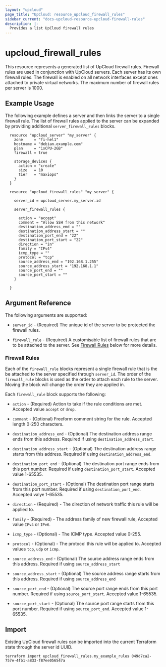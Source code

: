 ```yaml
---
layout: "upcloud"
page_title: "UpCloud: resource_upcloud_firewall_rules"
sidebar_current: "docs-upcloud-resource-upcloud-firewall-rules"
description: |-
  Provides a list UpCloud firewall rules
---
```


# upcloud_firewall_rules

This resource represents a generated list of UpCloud firewall rules.  Firewall rules are used in conjunction with UpCloud servers. 
Each server has its own firewall rules. The firewall is enabled on all network interfaces except ones attached to private virtual networks.
The maximum number of firewall rules per server is 1000.

## Example Usage

The following example defines a server and then links the server to a single firewall rule.
The list of firewall rules applied to the server can be expanded by providing additional `server_firewall_rules` blocks.

```hcl
  resource "upcloud_server" "my_server" {
    zone     = "fi-hel1"
    hostname = "debian.example.com"
    plan     = "1xCPU-2GB"
    firewall = true
  
    storage_devices {
      action = "create"
      size   = 10
      tier   = "maxiops"
    }
  }

  resource "upcloud_firewall_rules" "my_server" {
  
    server_id = upcloud_server.my_server.id
  
    server_firewall_rules {
  
      action = "accept"
      comment = "Allow SSH from this network"
      destination_address_end = ""
      destination_address_start = ""
      destination_port_end = "22"
      destination_port_start = "22"
      direction = "in"
      family = "IPv4"
      icmp_type = ""
      protocol = "tcp"
      source_address_end = "192.168.1.255"
      source_address_start = "192.168.1.1"
      source_port_end = ""
      source_port_start = ""
    }
 
  }
```

## Argument Reference

The following arguments are supported:

* `server_id` - (Required) The unique id of the server to be protected the firewall rules.

* `firewall_rule` - (Required) A customisable list of firewall rules that are to be attached to the server. See [Firewall Rules](#firewall-rules) below for more details.


### Firewall Rules

Each of the `firewall_rule` blocks represent a single firewall rule that is the be attached to the server specified through `server_id`.
The order of the `firewall_rule` blocks is used as the order to attach each rule to the server.  Moving the block will change the order they are applied in.

Each `firewall_rule` block supports the following:

* `action` - (Required) Action to take if the rule conditions are met. Accepted value `accept` or `drop`.

* `comment` - (Optional) Freeform comment string for the rule.  Accepted length 0-250 characters.

* `destination_address_end` - (Optional) The destination address range ends from this address.  Required if using `destination_address_start`. 

* `destination_address_start` - (Optional) The destination address range starts from this address.  Required if using `destination_address_end`.

* `destination_port_end` - (Optional) The destination port range ends from this port number. Required if using `destination_port_start`.  Accepted value 1-65535.

* `destination_port_start` - (Optional) The destination port range starts from this port number. Required if using `destination_port_end`. Accepted valye 1-65535.

* `direction` - (Required) - The direction of network traffic this rule will be applied to.

* `family` - (Required) - The address family of new firewall rule, Accepted value `IPv4` or `IPv6`.

* `icmp_type` - (Optional) - The ICMP type.  Accepted value 0-255.

* `protocol` - (Optional) - The protocol this rule will be applied to.  Accepted values `tcp`, `udp` or `icmp`.

* `source_address_end` - (Optional) The source address range ends from this address. Required if using `source_address_start`

* `source_address_start` - (Optional) The source address range starts from this address. Required if using `source_address_end`

* `source_port_end` - (Optional) The source port range ends from this port number.  Required if using `source_port_start`.  Accepted value 1-65535.

* `source_port_start` - (Optional) The source port range starts from this port number.  Required if using `source_port_end`.  Accepted value 1-65535.

## Import

Existing UpCloud firewall rules can be imported into the current Terraform state through the server id UUID.

```hcl
terraform import upcloud_firewall_rules.my_example_rules 049d7ca2-757e-4fb1-a833-f87ee056547a
```